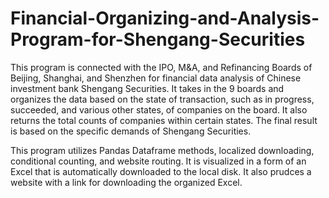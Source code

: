 # Financial-Organizing-and-Analysis-Program-for-Shengang-Securities

This program is connected with the IPO, M&A, and Refinancing Boards of Beijing, Shanghai, and Shenzhen for financial data analysis of Chinese investment bank Shengang Securities. It takes in the 9 boards and organizes the data based on the state of transaction, such as in progress, succeeded, and various other states, of companies on the board. It also returns the total counts of companies within certain states. The final result is based on the specific demands of Shengang Securities.

This program utilizes Pandas Dataframe methods, localized downloading, conditional counting, and website routing. It is visualized in a form of an Excel that is automatically downloaded to the local disk. It also prudces a website with a link for downloading the organized Excel.
